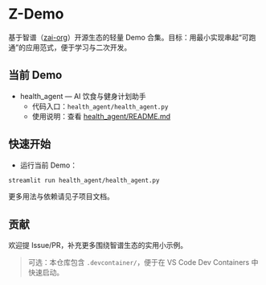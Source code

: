 # Z-Demo

基于智谱（[zai-org](https://github.com/zai-org)）开源生态的轻量 Demo 合集。目标：用最小实现串起“可跑通”的应用范式，便于学习与二次开发。

## 当前 Demo

- health_agent — AI 饮食与健身计划助手
  - 代码入口：`health_agent/health_agent.py`
  - 使用说明：查看 [health_agent/README.md](health_agent/README.md)

## 快速开始

- 运行当前 Demo：

```bash
streamlit run health_agent/health_agent.py
```

更多用法与依赖请见子项目文档。

## 贡献

欢迎提 Issue/PR，补充更多围绕智谱生态的实用小示例。

> 可选：本仓库包含 `.devcontainer/`，便于在 VS Code Dev Containers 中快速启动。